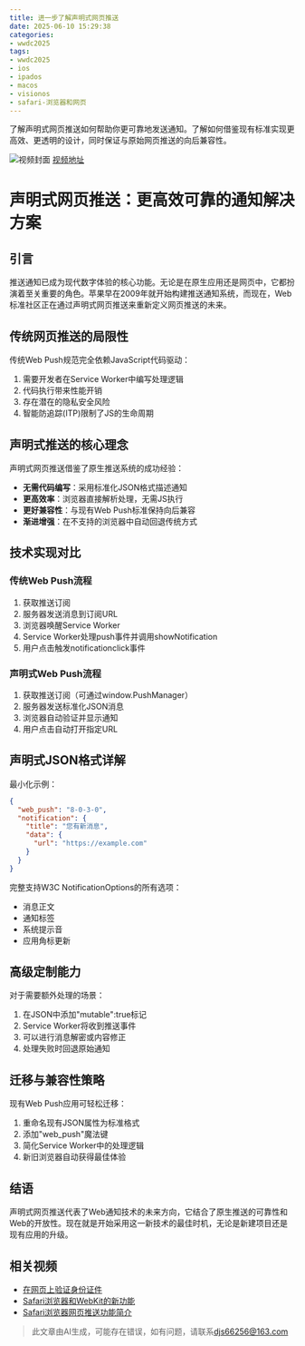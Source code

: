 ```yaml
---
title: 进一步了解声明式网页推送
date: 2025-06-10 15:29:38
categories:
- wwdc2025
tags:
- wwdc2025
- ios
- ipados
- macos
- visionos
- safari-浏览器和网页
---
```

了解声明式网页推送如何帮助你更可靠地发送通知。了解如何借鉴现有标准实现更高效、更透明的设计，同时保证与原始网页推送的向后兼容性。
<!--more-->

![视频封面](https://devimages-cdn.apple.com/wwdc-services/images/3055294D-836B-4513-B7B0-0BC5666246B0/9933/9933_wide_250x141_2x.jpg)
[视频地址](https://developer.apple.com/cn/videos/play/wwdc2025/235/)

# 声明式网页推送：更高效可靠的通知解决方案

## 引言
推送通知已成为现代数字体验的核心功能。无论是在原生应用还是网页中，它都扮演着至关重要的角色。苹果早在2009年就开始构建推送通知系统，而现在，Web标准社区正在通过声明式网页推送来重新定义网页推送的未来。

## 传统网页推送的局限性
传统Web Push规范完全依赖JavaScript代码驱动：
1. 需要开发者在Service Worker中编写处理逻辑
2. 代码执行带来性能开销
3. 存在潜在的隐私安全风险
4. 智能防追踪(ITP)限制了JS的生命周期

## 声明式推送的核心理念
声明式网页推送借鉴了原生推送系统的成功经验：
- **无需代码编写**：采用标准化JSON格式描述通知
- **更高效率**：浏览器直接解析处理，无需JS执行
- **更好兼容性**：与现有Web Push标准保持向后兼容
- **渐进增强**：在不支持的浏览器中自动回退传统方式

## 技术实现对比

### 传统Web Push流程
1. 获取推送订阅
2. 服务器发送消息到订阅URL
3. 浏览器唤醒Service Worker
4. Service Worker处理push事件并调用showNotification
5. 用户点击触发notificationclick事件

### 声明式Web Push流程
1. 获取推送订阅（可通过window.PushManager）
2. 服务器发送标准化JSON消息
3. 浏览器自动验证并显示通知
4. 用户点击自动打开指定URL

## 声明式JSON格式详解
最小化示例：
```json
{
  "web_push": "8-0-3-0",
  "notification": {
    "title": "您有新消息",
    "data": {
      "url": "https://example.com"
    }
  }
}
```

完整支持W3C NotificationOptions的所有选项：
- 消息正文
- 通知标签
- 系统提示音
- 应用角标更新

## 高级定制能力
对于需要额外处理的场景：
1. 在JSON中添加"mutable":true标记
2. Service Worker将收到推送事件
3. 可以进行消息解密或内容修正
4. 处理失败时回退原始通知

## 迁移与兼容性策略
现有Web Push应用可轻松迁移：
1. 重命名现有JSON属性为标准格式
2. 添加"web_push"魔法键
3. 简化Service Worker中的处理逻辑
4. 新旧浏览器自动获得最佳体验

## 结语
声明式网页推送代表了Web通知技术的未来方向，它结合了原生推送的可靠性和Web的开放性。现在就是开始采用这一新技术的最佳时机，无论是新建项目还是现有应用的升级。

## 相关视频
- [在网页上验证身份证件](https://developer.apple.com/videos/play/wwdc2025/232)
- [Safari浏览器和WebKit的新功能](https://developer.apple.com/videos/play/wwdc2025/233)
- [Safari浏览器网页推送功能简介](https://developer.apple.com/videos/play/wwdc2022/10098)
> 此文章由AI生成，可能存在错误，如有问题，请联系[djs66256@163.com](djs66256@163.com)